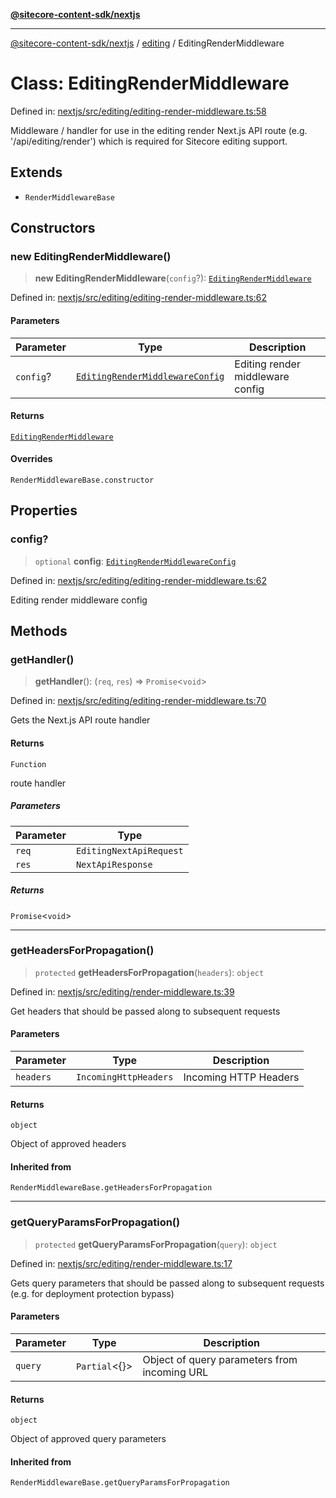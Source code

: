 [**@sitecore-content-sdk/nextjs**](../../README.md)

***

[@sitecore-content-sdk/nextjs](../../README.md) / [editing](../README.md) / EditingRenderMiddleware

# Class: EditingRenderMiddleware

Defined in: [nextjs/src/editing/editing-render-middleware.ts:58](https://github.com/Sitecore/xmc-jss-dev/blob/d118c3d87d535fa4161627b881481e84f583140c/packages/nextjs/src/editing/editing-render-middleware.ts#L58)

Middleware / handler for use in the editing render Next.js API route (e.g. '/api/editing/render')
which is required for Sitecore editing support.

## Extends

- `RenderMiddlewareBase`

## Constructors

### new EditingRenderMiddleware()

> **new EditingRenderMiddleware**(`config`?): [`EditingRenderMiddleware`](EditingRenderMiddleware.md)

Defined in: [nextjs/src/editing/editing-render-middleware.ts:62](https://github.com/Sitecore/xmc-jss-dev/blob/d118c3d87d535fa4161627b881481e84f583140c/packages/nextjs/src/editing/editing-render-middleware.ts#L62)

#### Parameters

| Parameter | Type | Description |
| ------ | ------ | ------ |
| `config`? | [`EditingRenderMiddlewareConfig`](../type-aliases/EditingRenderMiddlewareConfig.md) | Editing render middleware config |

#### Returns

[`EditingRenderMiddleware`](EditingRenderMiddleware.md)

#### Overrides

`RenderMiddlewareBase.constructor`

## Properties

### config?

> `optional` **config**: [`EditingRenderMiddlewareConfig`](../type-aliases/EditingRenderMiddlewareConfig.md)

Defined in: [nextjs/src/editing/editing-render-middleware.ts:62](https://github.com/Sitecore/xmc-jss-dev/blob/d118c3d87d535fa4161627b881481e84f583140c/packages/nextjs/src/editing/editing-render-middleware.ts#L62)

Editing render middleware config

## Methods

### getHandler()

> **getHandler**(): (`req`, `res`) => `Promise`\<`void`\>

Defined in: [nextjs/src/editing/editing-render-middleware.ts:70](https://github.com/Sitecore/xmc-jss-dev/blob/d118c3d87d535fa4161627b881481e84f583140c/packages/nextjs/src/editing/editing-render-middleware.ts#L70)

Gets the Next.js API route handler

#### Returns

`Function`

route handler

##### Parameters

| Parameter | Type |
| ------ | ------ |
| `req` | `EditingNextApiRequest` |
| `res` | `NextApiResponse` |

##### Returns

`Promise`\<`void`\>

***

### getHeadersForPropagation()

> `protected` **getHeadersForPropagation**(`headers`): `object`

Defined in: [nextjs/src/editing/render-middleware.ts:39](https://github.com/Sitecore/xmc-jss-dev/blob/d118c3d87d535fa4161627b881481e84f583140c/packages/nextjs/src/editing/render-middleware.ts#L39)

Get headers that should be passed along to subsequent requests

#### Parameters

| Parameter | Type | Description |
| ------ | ------ | ------ |
| `headers` | `IncomingHttpHeaders` | Incoming HTTP Headers |

#### Returns

`object`

Object of approved headers

#### Inherited from

`RenderMiddlewareBase.getHeadersForPropagation`

***

### getQueryParamsForPropagation()

> `protected` **getQueryParamsForPropagation**(`query`): `object`

Defined in: [nextjs/src/editing/render-middleware.ts:17](https://github.com/Sitecore/xmc-jss-dev/blob/d118c3d87d535fa4161627b881481e84f583140c/packages/nextjs/src/editing/render-middleware.ts#L17)

Gets query parameters that should be passed along to subsequent requests (e.g. for deployment protection bypass)

#### Parameters

| Parameter | Type | Description |
| ------ | ------ | ------ |
| `query` | `Partial`\<\{\}\> | Object of query parameters from incoming URL |

#### Returns

`object`

Object of approved query parameters

#### Inherited from

`RenderMiddlewareBase.getQueryParamsForPropagation`
